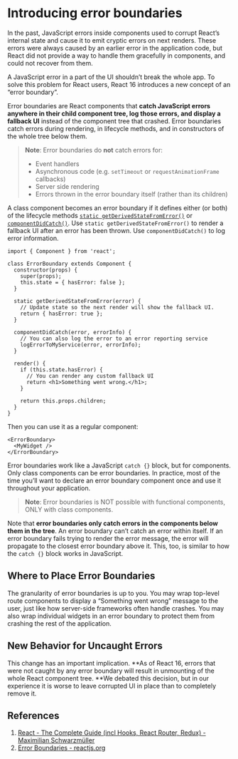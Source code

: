 # Introducing error boundaries

In the past, JavaScript errors inside components used to corrupt React’s internal state and cause it to emit cryptic errors on next renders. These errors were always caused by an earlier error in the application code, but React did not provide a way to handle them gracefully in components, and could not recover from them.

A JavaScript error in a part of the UI shouldn’t break the whole app. To solve this problem for React users, React 16 introduces a new concept of an “error boundary”.

Error boundaries are React components that **catch JavaScript errors anywhere in their child component tree, log those errors, and display a fallback UI** instead of the component tree that crashed. Error boundaries catch errors during rendering, in lifecycle methods, and in constructors of the whole tree below them.

> **Note**: Error boundaries do **not** catch errors for:
>
> - Event handlers
> - Asynchronous code (e.g. `setTimeout` or `requestAnimationFrame` callbacks)
> - Server side rendering
> - Errors thrown in the error boundary itself (rather than its children)

A class component becomes an error boundary if it defines either (or both) of the lifecycle methods [`static getDerivedStateFromError()`](https://reactjs.org/docs/react-component.html#static-getderivedstatefromerror) or [`componentDidCatch()`](https://reactjs.org/docs/react-component.html#componentdidcatch). Use `static getDerivedStateFromError()` to render a fallback UI after an error has been thrown. Use `componentDidCatch()` to log error information.

```react
import { Component } from 'react';

class ErrorBoundary extends Component {
  constructor(props) {
    super(props);
    this.state = { hasError: false };
  }

  static getDerivedStateFromError(error) {
    // Update state so the next render will show the fallback UI.
    return { hasError: true };
  }

  componentDidCatch(error, errorInfo) {
    // You can also log the error to an error reporting service
    logErrorToMyService(error, errorInfo);
  }

  render() {
    if (this.state.hasError) {
      // You can render any custom fallback UI
      return <h1>Something went wrong.</h1>;
    }

    return this.props.children; 
  }
}
```

Then you can use it as a regular component:

```react
<ErrorBoundary>
  <MyWidget />
</ErrorBoundary>
```

Error boundaries work like a JavaScript `catch {}` block, but for components. Only class components can be error boundaries. In practice, most of the time you’ll want to declare an error boundary component once and use it throughout your application.

> **Note**: Error boundaries is NOT possible with functional components, ONLY with class components.

Note that **error boundaries only catch errors in the components below them in the tree**. An error boundary can’t catch an error within itself. If an error boundary fails trying to render the error message, the error will propagate to the closest error boundary above it. This, too, is similar to how the `catch {}` block works in JavaScript.

## Where to Place Error Boundaries

The granularity of error boundaries is up to you. You may wrap top-level route components to display a “Something went wrong” message to the user, just like how server-side frameworks often handle crashes. You may also wrap individual widgets in an error boundary to protect them from crashing the rest of the application.

## New Behavior for Uncaught Errors

This change has an important implication. **As of React 16, errors that were not caught by any error boundary will result in unmounting of the whole React component tree. **We debated this decision, but in our experience it is worse to leave corrupted UI in place than to completely remove it.

## References

1. [React - The Complete Guide (incl Hooks, React Router, Redux) - Maximilian Schwarzmüller](https://www.udemy.com/course/react-the-complete-guide-incl-redux/)
2. [Error Boundaries - reactjs.org](https://reactjs.org/docs/error-boundaries.html)